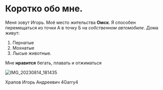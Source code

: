 # Коротко обо мне.
Меня зовут Игорь.
Моё место жительства **Омск**.
Я способен перемещаться из точки А в точку Б на *собственном автомобиле*.
Дома живут:
1. Пернатые 
2. Мохнатые  
3. Лысые животные.

Мне **нравится** бегать, плавать и отжиматься

![IMG_20230814_181435](https://github.com/4Garry4/My-First-Site/assets/143073509/93526d25-2513-46b6-bc7c-077b7d5b0f21)


Храпов Игорь Андреевич 4Garry4

